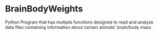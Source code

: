 # BrainBodyWeights
Python Program that has multiple functions designed to read and analyze data files containing information about certain animals' brain/body mass
